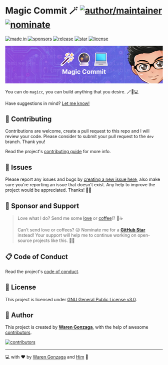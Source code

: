 # Magic Commit 🪄 [![author/maintainer](https://img.shields.io/badge/by-Waren%20Gonzaga-016eea.svg?logo=github&labelColor=181717&longCache=true&style=flat-square)](https://warengonzaga.com) [![nominate](https://img.shields.io/badge/nominate-%20@warengonzaga%20as%20GitHub%20Star-yellow.svg?logo=github&labelColor=181717&longCache=true&style=flat-square)](https://stars.github.com/nominate)

[![made in](https://img.shields.io/badge/made%20in-Open%20Source%20Software%20PH-0060a0.svg?logo=github&longCache=true&labelColor=181717&style=flat-square)](https://github.com/ossphilippines) [![sponsors](https://img.shields.io/badge/sponsor-%E2%9D%A4-%23db61a2.svg?&logo=github&logoColor=white&labelColor=181717&style=flat-square)](https://github.com/sponsors/warengonzaga) [![release](https://img.shields.io/github/release/warengonzaga/magic-commit.svg?logo=github&labelColor=181717&color=green&style=flat-square)](https://github.com/warengonzaga/magic-commit/releases) [![star](https://img.shields.io/github/stars/warengonzaga/magic-commit.svg?&logo=github&labelColor=181717&color=yellow&style=flat-square)](https://github.com/warengonzaga/magic-commit/stargazers) [![license](https://img.shields.io/github/license/warengonzaga/magic-commit.svg?&logo=github&labelColor=181717&style=flat-square)](https://github.com/warengonzaga/magic-commit/blob/main/license)

[![banner](.github/assets/repo_banner.jpg)](https://github.com/warengonzaga/magic-commit)

You can do `magicc`, you can build anything that you desire. 🪄🔮💻

Have suggestions in mind? [Let me know!](https://github.com/warengonzaga/magic-commit/issues)

## 🎯 Contributing

Contributions are welcome, create a pull request to this repo and I will review your code. Please consider to submit your pull request to the `dev` branch. Thank you!

Read the project's [contributing guide](./contributing.md) for more info.

## 🐛 Issues

Please report any issues and bugs by [creating a new issue here](https://github.com/warengonzaga/magic-commit/issues/new/choose), also make sure you're reporting an issue that doesn't exist. Any help to improve the project would be appreciated. Thanks! 🙏✨

## 🙏 Sponsor and Support

> Love what I do? Send me some [love](https://github.com/sponsors/warengonzaga) or [coffee](https://buymeacoff.ee/warengonzaga)!? 💖☕
>
> Can't send love or coffees? 😥 Nominate me for a **[GitHub Star](https://stars.github.com/nominate)** instead!
> Your support will help me to continue working on open-source projects like this. 🙏😇

## 📋 Code of Conduct

Read the project's [code of conduct](./code_of_conduct.md).

## 📃 License

This project is licensed under [GNU General Public License v3.0](https://opensource.org/licenses/GPL-3.0).

## 📝 Author

This project is created by **[Waren Gonzaga](https://github.com/warengonzaga)**, with the help of awesome [contributors](https://github.com/warengonzaga/magic-commit/graphs/contributors).

[![contributors](https://contrib.rocks/image?repo=warengonzaga/magic-commit)](https://github.com/warengonzaga/magic-commit/graphs/contributors)

---

💻 with ❤️ by [Waren Gonzaga](https://warengonzaga.com) and [Him](https://www.youtube.com/watch?v=HHrxS4diLew&t=44s) 🙏